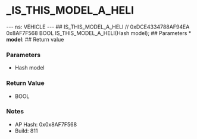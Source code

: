 # _IS_THIS_MODEL_A_HELI

--- ns: VEHICLE --- ## IS_THIS_MODEL_A_HELI  // 0xDCE4334788AF94EA 0x8AF7F568 BOOL IS_THIS_MODEL_A_HELI(Hash model);   ## Parameters * **model**:  ## Return value

### Parameters
* Hash model

### Return Value
* BOOL

### Notes
* AP Hash: 0x0x8AF7F568
* Build: 811

